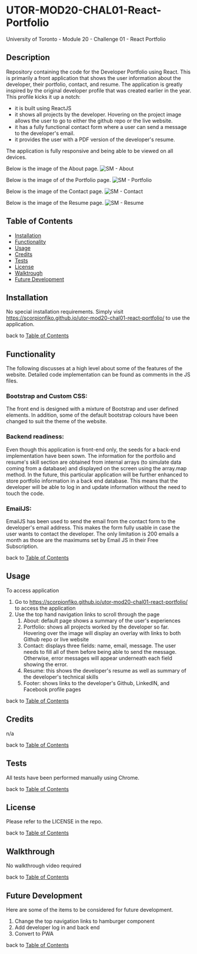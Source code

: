 # UTOR-MOD20-CHAL01-React-Portfolio
University of Toronto - Module 20 - Challenge 01 - React Portfolio

## Description

Repository containing the code for the Developer Portfolio using React. This is primarily a front application that shows the user information about the developer, their portfolio, contact, and resume. The application is greatly inspired by the original developer profile that was created earlier in the year. This profile kicks it up a notch: 
- it is built using ReactJS
- it shows all projects by the developer. Hovering on the project image allows the user to go to either the github repo or the live website.
- it has a fully functional contact form where a user can send a message to the developer's email.
- it provides the user with a PDF version of the developer's resume.

The application is fully responsive and being able to be viewed on all devices.

Below is the image of the About page.
![SM - About](./assets/images/SM-01-About.png)

Below is the image of of the Portfolio page.
![SM - Portfolio](./assets/images/SM-02-Portfolio.png)

Below is the image of the Contact page.
![SM - Contact](./assets/images/SM-03-Contact.png)

Below is the image of the Resume page.
![SM - Resume](./assets/images/SM-04-Resume.png)



## Table of Contents

- [Installation](#installation)
- [Functionality](#functionality)
- [Usage](#usage)
- [Credits](#credits)
- [Tests](#tests)
- [License](#license)
- [Walktrough](#walkthrough)
- [Future Development](#future-development)

## Installation

No special installation requirements. Simply visit https://scorpionfiko.github.io/utor-mod20-chal01-react-portfolio/ to use the application.


back to [Table of Contents](#table-of-contents)


## Functionality

The following discusses at a high level about some of the features of the website. Detailed code implementation can be found as comments in the JS files.


### Bootstrap and Custom CSS:

The front end is designed with a mixture of Bootstrap and user defined elements. In addition, some of the default bootstrap colours have been changed to suit the theme of the website.

### Backend readiness:

Even though this application is front-end only, the seeds for a back-end implementation have been sown. The information for the portfolio and resume's skill section are obtained from internal arrays (to simulate data coming from a database) and displayed on the screen using the array.map method. In the future, this particular application will be further enhanced to store portfolio information in a back end database. This means that the developer will be able to log in and update information without the need to touch the code.

### EmailJS:

EmailJS has been used to send the email from the contact form to the developer's email address. This makes the form fully usable in case the user wants to contact the developer. The only limitation is 200 emails a month as those are the maximums set by Email JS in their Free Subscription.

back to [Table of Contents](#table-of-contents)

## Usage

To access application
1. Go to https://scorpionfiko.github.io/utor-mod20-chal01-react-portfolio/ to access the application
2. Use the top hand navigation links to scroll through the page
    1. About: default page shows a summary of the user's experiences
    2. Portfolio: shows all projects worked by the developer so far. Hovering over the image will display an overlay with links to both Github repo or live website
    3. Contact: displays three fields: name, email, message. The user needs to fill all of them before being able to send the message. Otherwise, error messages will appear underneath each field showing the error.
    4. Resume: this shows the developer's resume as well as summary of the developer's technical skills
    5. Footer: shows links to the developer's Github, LinkedIN, and Facebook profile pages


back to [Table of Contents](#table-of-contents)


## Credits
n/a

back to [Table of Contents](#table-of-contents)


## Tests

All tests have been performed manually using Chrome.

back to [Table of Contents](#table-of-contents)


## License

Please refer to the LICENSE in the repo.

back to [Table of Contents](#table-of-contents)


## Walkthrough

No walkthrough video required

back to [Table of Contents](#table-of-contents)


## Future Development

Here are some of the items to be considered for future development.
1. Change the top navigation links to hamburger component
2. Add developer log in and back end
3. Convert to PWA


back to [Table of Contents](#table-of-contents)
